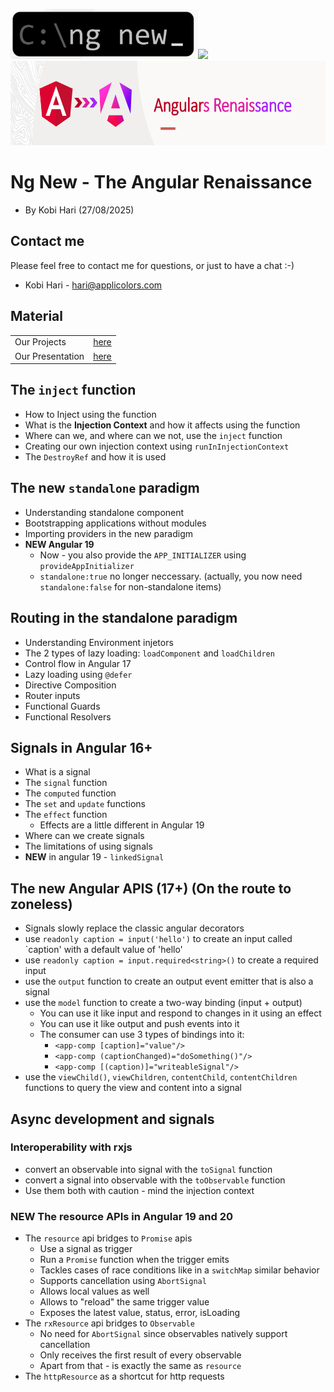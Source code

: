 <img src="./images/title.png" Height="80"><img src="./images/geek-week.png" Height="80">
<br>
<img src="./images/logo.png" Height="135">
# Ng New - The Angular Renaissance
* By Kobi Hari (27/08/2025)

## Contact me
Please feel free to contact me for questions, or just to 
have a chat :-)
- Kobi Hari - hari@applicolors.com

## Material 

|   |    |  
|-------------- | -------------- 
| Our Projects    | [here](./projects)     |
| Our Presentation    | [here](./presentation/ng-new.pdf)     |

## The `inject` function
* How to Inject using the function
* What is the **Injection Context** and how it affects using the function
* Where can we, and where can we not, use the `inject` function
* Creating our own injection context using `runInInjectionContext`
* The `DestroyRef` and how it is used

## The new `standalone` paradigm
* Understanding standalone component
* Bootstrapping applications without modules
* Importing providers in the new paradigm  
* **NEW Angular 19**
  * Now - you also provide the `APP_INITIALIZER` using `provideAppInitializer`
  * `standalone:true` no longer neccessary. (actually, you now need `standalone:false` for non-standalone items)

## Routing in the standalone paradigm
* Understanding Environment injetors
* The 2 types of lazy loading: `loadComponent` and `loadChildren`
* Control flow in Angular 17
* Lazy loading using `@defer`
* Directive Composition
* Router inputs
* Functional Guards
* Functional Resolvers

## Signals in Angular 16+
* What is a signal
* The `signal` function
* The `computed` function
* The `set` and `update` functions
* The `effect` function
  * Effects are a little different in Angular 19
* Where can we create signals
* The limitations of using signals
* **NEW** in angular 19 - `linkedSignal`

## The new Angular APIS (17+) (On the route to zoneless)
* Signals slowly replace the classic angular decorators
* use `readonly caption = input('hello')` to create an input called `caption' with a default value of 'hello'
* use `readonly caption = input.required<string>()` to create a required input
* use the `output` function to create an output event emitter that is also a signal
* use the `model` function to create a two-way binding (input + output)
  * You can use it like input and respond to changes in it using an effect
  * You can use it like output and push events into it
  * The consumer can use 3 types of bindings into it: 
    * `<app-comp [caption]="value"/>`
    * `<app-comp (captionChanged)="doSomething()"/>`
    * `<app-comp [(caption)]="writeableSignal"/>`
* use the `viewChild()`, `viewChildren`, `contentChild`, `contentChildren` functions to query the view and content into a signal

## Async development and signals
### Interoperability with rxjs
* convert an observable into signal with the `toSignal` function
* convert a signal into observable with the `toObservable` function
* Use them both with caution - mind the injection context

### **NEW** The resource APIs in Angular 19 and 20
* The `resource` api bridges to `Promise` apis
  * Use a signal as trigger
  * Run a `Promise` function when the trigger emits
  * Tackles cases of race conditions like in a `switchMap` similar behavior
  * Supports cancellation using `AbortSignal`
  * Allows local values as well
  * Allows to "reload" the same trigger value
  * Exposes the latest value, status, error, isLoading
* The `rxResource` api bridges to `Observable`
  * No need for `AbortSignal` since observables natively support cancellation
  * Only receives the first result of every observable
  * Apart from that - is exactly the same as `resource`
* The `httpResource` as a shortcut for http requests



